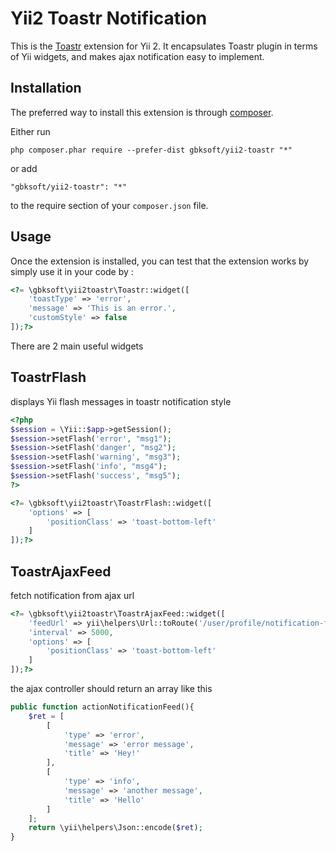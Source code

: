 Yii2 Toastr Notification
========================
This is the [Toastr](https://github.com/CodeSeven/toastr) extension for Yii 2. It encapsulates Toastr plugin in terms of Yii widgets, and makes ajax notification easy to implement.

Installation
------------

The preferred way to install this extension is through [composer](http://getcomposer.org/download/).

Either run

```
php composer.phar require --prefer-dist gbksoft/yii2-toastr "*"
```

or add

```
"gbksoft/yii2-toastr": "*"
```

to the require section of your `composer.json` file.


Usage
-----

Once the extension is installed, you can test that the extension works by simply use it in your code by  :

```php
<?= \gbksoft\yii2toastr\Toastr::widget([
    'toastType' => 'error',
    'message' => 'This is an error.',
    'customStyle' => false
]);?>
```

There are 2 main useful widgets

ToastrFlash
-----------

displays Yii flash messages in toastr notification style

```php
<?php
$session = \Yii::$app->getSession();
$session->setFlash('error', "msg1");
$session->setFlash('danger', "msg2");
$session->setFlash('warning', "msg3");
$session->setFlash('info', "msg4");
$session->setFlash('success', "msg5");
?>
```
```php
<?= \gbksoft\yii2toastr\ToastrFlash::widget([
    'options' => [
        'positionClass' => 'toast-bottom-left'
    ]
]);?>
```

ToastrAjaxFeed
--------------

fetch notification from ajax url

```php
<?= \gbksoft\yii2toastr\ToastrAjaxFeed::widget([
    'feedUrl' => yii\helpers\Url::toRoute('/user/profile/notification-feed'),
    'interval' => 5000,
    'options' => [
        'positionClass' => 'toast-bottom-left'
    ]
]);?>
```

the ajax controller should return an array like this
```php
public function actionNotificationFeed(){
    $ret = [
        [
            'type' => 'error',
            'message' => 'error message',
            'title' => 'Hey!'
        ],
        [
            'type' => 'info',
            'message' => 'another message',
            'title' => 'Hello'
        ]
    ];
    return \yii\helpers\Json::encode($ret);
}
```

